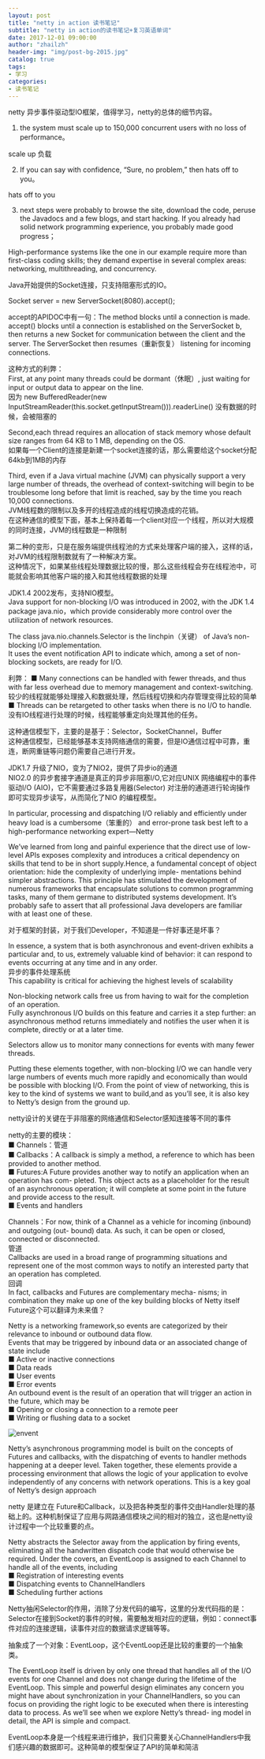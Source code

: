 ```yaml
---    
layout: post  
title: "netty in action 读书笔记"  
subtitle: "netty in action的读书笔记+复习英语单词"  
date: 2017-12-01 09:00:00  
author: "zhailzh"  
header-img: "img/post-bg-2015.jpg"  
catalog: true  
tags:  
- 学习  
categories:  
- 读书笔记
---  
```

netty 异步事件驱动型IO框架，值得学习，netty的总体的细节内容。
<!--more-->
1. the system must scale up to 150,000 concurrent users with no loss of performance。      

scale up 负载       

2. If you can say with confidence, “Sure, no problem,” then hats off to you。    

hats off to you     

3. next steps were probably to browse the site, download the code, peruse the Javadocs and a few blogs, and start hacking. If you already had solid network programming experience, you probably made good progress；      

High-performance systems like the one in our example require more than first-class coding skills; they demand expertise in several complex areas: networking, multithreading, and concurrency.      

Java开始提供的Socket连接，只支持阻塞形式的IO。       

Socket server = new ServerSocket(8080).accept();      

accept的APIDOC中有一句：The method blocks until a connection is made.
accept() blocks until a connection is established on the ServerSocket b, then returns a new Socket for communication between the client and the server. The ServerSocket then resumes（重新恢复） listening for incoming connections.      


这种方式的利弊：        
First, at any point many threads could be dormant（休眠）, just waiting for input or output data to appear on the line.        
因为 new BufferedReader(new InputStreamReader(this.socket.getInputStream())).readerLine() 没有数据的时候，会被阻塞的        

Second,each thread requires an allocation of stack memory whose default size ranges from 64 KB to 1 MB, depending on the OS.             
如果每一个Client的连接是新建一个socket连接的话，那么需要给这个socket分配64kb到1MB的内存

Third, even if a Java virtual machine (JVM) can physically support a very large number of threads, the overhead of context-switching will begin to be troublesome long before that limit is reached, say by the time you reach 10,000 connections.          
JVM线程数的限制以及多开的线程造成的线程切换造成的花销。        
在这种通信的模型下面，基本上保持着每一个client对应一个线程，所以对大规模的同时连接，JVM的线程数是一种限制        


第二种的变形，只是在服务端提供线程池的方式来处理客户端的接入，这样的话，对JVM的线程限制数就有了一种解决方案。            
这种情况下，如果某些线程处理数据比较的慢，那么这些线程会夯在线程池中，可能就会影响其他客户端的接入和其他线程数据的处理           


JDK1.4 2002发布，支持NIO模型。           
Java support for non-blocking I/O was introduced in 2002, with the JDK 1.4 package java.nio，which provide considerably more control over the utilization of network resources.           

The class java.nio.channels.Selector is the linchpin（关键） of Java’s non-blocking I/O implementation.            
It uses the event notification API to indicate which, among a set of non-blocking sockets, are ready for I/O.              

利弊：
■ Many connections can be handled with fewer threads, and thus with far less overhead due to memory management and context-switching.            
较少的线程就能够处理接入和数据处理，然后线程切换和内存管理变得比较的简单        
■ Threads can be retargeted to other tasks when there is no I/O to handle.    
没有IO线程进行处理的时候，线程能够重定向处理其他的任务。          

这种通信模型下，主要的是基于：Selector，SocketChannel，Buffer       
这种通信模型，已经能够基本支持网络通信的需要，但是IO通信过程中可靠，重连，断网重链等问题仍需要自己进行开发。      

JDK1.7 升级了NIO，变为了NIO2，提供了异步io的通道           
NIO2.0 的异步套接字通道是真正的异步非阻塞I/O,它对应UNIX 网络编程中的事件驱动I/O (AIO)，它不需要通过多路复用器(Selector) 对注册的通道进行轮询操作即可实现异步读写，从而简化了NIO 的编程模型。           

In particular, processing and dispatching I/O reliably and efficiently under heavy load is a cumbersome（笨重的） and error-prone task best left to a high-performance networking expert—Netty             

We’ve learned from long and painful experience that the direct use of low-level APIs exposes complexity and introduces a critical dependency on skills that tend to be in short supply.Hence, a fundamental concept of object orientation: hide the complexity of underlying imple- mentations behind simpler abstractions.
This principle has stimulated the development of numerous frameworks that encapsulate solutions to common programming tasks, many of them germane to distributed systems development. It’s probably safe to assert that all professional Java developers are familiar with at least one of these.          

对于框架的封装，对于我们Developer，不知道是一件好事还是坏事？           


In essence, a system that is both asynchronous and event-driven exhibits a particular and, to us, extremely valuable kind of behavior: it can respond to events occurring at any time and in any order.          
异步的事件处理系统           
This capability is critical for achieving the highest levels of scalability    

Non-blocking network calls free us from having to wait for the completion of an operation.           
Fully asynchronous I/O builds on this feature and carries it a step further: an asynchronous method returns immediately and notifies the user when it is complete, directly or at a later time.      

Selectors allow us to monitor many connections for events with many fewer threads.           

Putting these elements together, with non-blocking I/O we can handle very large numbers of events much more rapidly and economically than would be possible with blocking I/O. From the point of view of networking, this is key to the kind of systems we want to build,and as you’ll see, it is also key to Netty’s design from the ground up.                

netty设计的关键在于非阻塞的网络通信和Selector感知连接等不同的事件             

netty的主要的模块：             
■ Channels：管道             
■ Callbacks：A callback is simply a method, a reference to which has been provided to another method.             
■ Futures:A Future provides another way to notify an application when an operation has com- pleted. This object acts as a placeholder for the result of an asynchronous operation; it will complete at some point in the future and provide access to the result.             
■ Events and handlers             

Channels：For now, think of a Channel as a vehicle for incoming (inbound) and outgoing (out- bound) data. As such, it can be open or closed, connected or disconnected.             
管道             
Callbacks are used in a broad range of programming situations and represent one of the most common ways to notify an interested party that an operation has completed.     
回调     
In fact, callbacks and Futures are complementary mecha- nisms; in combination they make up one of the key building blocks of Netty itself         
Future这个可以翻译为未来值？     

Netty is a networking framework,so events are categorized by their relevance to inbound or outbound data flow.    
Events that may be triggered by inbound data or an associated change of state include    
■ Active or inactive connections     
■ Data reads    
■ User events   
■ Error events   
An outbound event is the result of an operation that will trigger an action in the future, which may be    
■ Opening or closing a connection to a remote peer    
■ Writing or flushing data to a socket     

![envent](http://7xtrwx.com1.z0.glb.clouddn.com/82d4921691f30a71bea6f4b204353f8b.png)    

Netty’s asynchronous programming model is built on the concepts of Futures and callbacks, with the dispatching of events to handler methods happening at a deeper level. Taken together, these elements provide a processing environment that allows the logic of your application to evolve independently of any concerns with network operations. This is a key goal of Netty’s design approach   

netty 是建立在 Future和Callback，以及把各种类型的事件交由Handler处理的基础上的。这种机制保证了应用与网路通信模块之间的相对的独立，这也是netty设计过程中一个比较重要的点。      

Netty abstracts the Selector away from the application by firing events, eliminating all the handwritten dispatch code that would otherwise be required. Under the covers, an EventLoop is assigned to each Channel to handle all of the events, including      
■ Registration of interesting events      
■ Dispatching events to ChannelHandlers      
■ Scheduling further actions      

Netty抽闲Selector的作用，消除了分发代码的编写，这里的分发代码指的是：Selector在接到Socket的事件的时候，需要触发相对应的逻辑，例如：connect事件对应的连接逻辑，读事件对应的数据请求逻辑等等。      

抽象成了一个对象：EventLoop，这个EventLoop还是比较的重要的一个抽象类。      

The EventLoop itself is driven by only one thread that handles all of the I/O events for one Channel and does not change during the lifetime of the EventLoop. This simple and powerful design eliminates any concern you might have about synchronization in your ChannelHandlers, so you can focus on providing the right logic to be executed when there is interesting data to process. As we’ll see when we explore Netty’s thread- ing model in detail, the API is simple and compact.

EventLoop本身是一个线程来进行维护，我们只需要关心ChannelHandlers中我们感兴趣的数据即可。这种简单的模型保证了API的简单和简洁     
